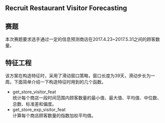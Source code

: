 ## Recruit Restaurant Visitor Forecasting
## 赛题
本次赛题要求选手通过一定的信息预测商店在2017.4.23~2017.5.31之间的顾客数量。
## 特征工程
该方案在构造特征时，采用了滑动窗口策略，窗口长度为39天，滑动步长为一周。下面简单介绍一下构造特征时用到的几个函数。  
* get_store_visitor_feat</br>
统计每个商店一段时间范围内顾客数量的最小值、最大值、平均值、中位数、总数、标准差和偏度。</br>  
* get_store_exp_visitor_feat</br>
计算每个商店顾客数量的指数加权平均值。</nr>
